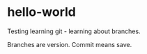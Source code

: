 # hello-world
Testing learning git - learning about branches.

Branches are version. Commit means save.

